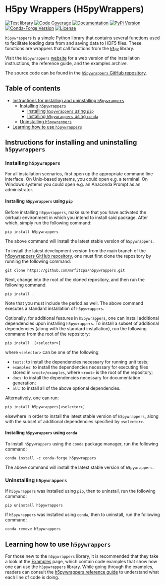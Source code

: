 # H5py Wrappers (H5pyWrappers)

[![Test library](https://github.com/mrfitzpa/h5pywrappers/actions/workflows/test_library.yml/badge.svg)](https://github.com/mrfitzpa/h5pywrappers/actions/workflows/test_library.yml)
[![Code Coverage](https://img.shields.io/endpoint?url=https://gist.githubusercontent.com/mrfitzpa/6c0ddb605956db582842599ae0dbad81/raw/h5pywrappers_coverage_badge.json)](https://github.com/mrfitzpa/h5pywrappers/actions/workflows/measure_code_coverage.yml)
[![Documentation](https://img.shields.io/badge/docs-read-brightgreen)](https://mrfitzpa.github.io/h5pywrappers)
[![PyPi Version](https://img.shields.io/pypi/v/h5pywrappers.svg)](https://pypi.org/project/h5pywrappers)
[![Conda-Forge Version](https://img.shields.io/conda/vn/conda-forge/h5pywrappers.svg)](https://anaconda.org/conda-forge/h5pywrappers)
[![License](https://img.shields.io/badge/License-GPLv3-blue.svg)](https://www.gnu.org/licenses/gpl-3.0)

`h5pywrappers` is a simple Python library that contains several functions used
to facilitate loading data from and saving data to HDF5 files. These functions
are wrappers that call functions from the
[`h5py`](https://docs.h5py.org/en/stable/) library.

Visit the `h5pywrappers` [website](https://mrfitzpa.github.io/h5pywrappers) for
a web version of the installation instructions, the reference guide, and the
examples archive.

The source code can be found in the [`h5pywrappers` GitHub
repository](https://github.com/mrfitzpa/h5pywrappers).



## Table of contents

- [Instructions for installing and uninstalling
  `h5pywrappers`](#instructions-for-installing-and-uninstalling-h5pywrappers)
  - [Installing `h5pywrappers`](#installing-h5pywrappers)
    - [Installing `h5pywrappers` using
      `pip`](#installing-h5pywrappers-using-pip)
    - [Installing `h5pywrappers` using
      `conda`](#installing-h5pywrappers-using-conda)
  - [Uninstalling `h5pywrappers`](#uninstalling-h5pywrappers)
- [Learning how to use `h5pywrappers`](#learning-how-to-use-h5pywrappers)



## Instructions for installing and uninstalling `h5pywrappers`



### Installing `h5pywrappers`

For all installation scenarios, first open up the appropriate command line
interface. On Unix-based systems, you could open e.g. a terminal. On Windows
systems you could open e.g. an Anaconda Prompt as an administrator.



#### Installing `h5pywrappers` using `pip`

Before installing `h5pywrappers`, make sure that you have activated the
(virtual) environment in which you intend to install said package. After which,
simply run the following command:

    pip install h5pywrappers

The above command will install the latest stable version of `h5pywrappers`.

To install the latest development version from the main branch of the
[h5pywrappers GitHub repository](https://github.com/mrfitzpa/h5pywrappers), one
must first clone the repository by running the following command:

    git clone https://github.com/mrfitzpa/h5pywrappers.git

Next, change into the root of the cloned repository, and then run the following
command:

    pip install .

Note that you must include the period as well. The above command executes a
standard installation of `h5pywrappers`.

Optionally, for additional features in `h5pywrappers`, one can install
additional dependencies upon installing `h5pywrappers`. To install a subset of
additional dependencies (along with the standard installation), run the
following command from the root of the repository:

    pip install .[<selector>]

where `<selector>` can be one of the following:

* `tests`: to install the dependencies necessary for running unit tests;
* `examples`: to install the dependencies necessary for executing files stored
  in `<root>/examples`, where `<root>` is the root of the repository;
* `docs`: to install the dependencies necessary for documentation generation;
* `all`: to install all of the above optional dependencies.

Alternatively, one can run:

    pip install h5pywrappers[<selector>]

elsewhere in order to install the latest stable version of `h5pywrappers`, along
with the subset of additional dependencies specified by `<selector>`.



#### Installing `h5pywrappers` using `conda`

To install `h5pywrappers` using the `conda` package manager, run the following
command:

    conda install -c conda-forge h5pywrappers

The above command will install the latest stable version of `h5pywrappers`.



### Uninstalling `h5pywrappers`

If `h5pywrappers` was installed using `pip`, then to uninstall, run the
following command:

    pip uninstall h5pywrappers

If `h5pywrappers` was installed using `conda`, then to uninstall, run the
following command:

    conda remove h5pywrappers



## Learning how to use `h5pywrappers`

For those new to the `h5pywrappers` library, it is recommended that they take a
look at the [Examples](https://mrfitzpa.github.io/h5pywrappers/examples.html)
page, which contain code examples that show how one can use the `h5pywrappers`
library. While going through the examples, readers can consult the [h5pywrappers
reference
guide](https://mrfitzpa.github.io/h5pywrappers/_autosummary/h5pywrappers.html)
to understand what each line of code is doing.